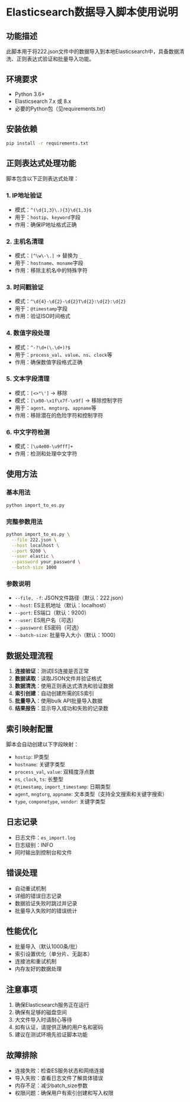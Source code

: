# Elasticsearch数据导入脚本使用说明

## 功能描述
此脚本用于将222.json文件中的数据导入到本地Elasticsearch中，具备数据清洗、正则表达式验证和批量导入功能。

## 环境要求
- Python 3.6+
- Elasticsearch 7.x 或 8.x
- 必要的Python包（见requirements.txt）

## 安装依赖
```bash
pip install -r requirements.txt
```

## 正则表达式处理功能
脚本包含以下正则表达式处理：

### 1. IP地址验证
- 模式：`^(\d{1,3}\.){3}\d{1,3}$`
- 用于：`hostip`、`keyword`字段
- 作用：确保IP地址格式正确

### 2. 主机名清理
- 模式：`[^\w\-\.]` → 替换为 `_`
- 用于：`hostname`、`moname`字段
- 作用：移除主机名中的特殊字符

### 3. 时间戳验证
- 模式：`^\d{4}-\d{2}-\d{2}T\d{2}:\d{2}:\d{2}`
- 用于：`@timestamp`字段
- 作用：验证ISO时间格式

### 4. 数值字段处理
- 模式：`^-?\d+(\.\d+)?$`
- 用于：`process_val`、`value`、`ns`、`clock`等
- 作用：确保数值字段格式正确

### 5. 文本字段清理
- 模式：`[<>"\']` → 移除
- 模式：`[\x00-\x1f\x7f-\x9f]` → 移除控制字符
- 用于：`agent`、`mngtorg`、`appname`等
- 作用：移除潜在的危险字符和控制字符

### 6. 中文字符检测
- 模式：`[\u4e00-\u9fff]+`
- 作用：检测和处理中文字符

## 使用方法

### 基本用法
```bash
python import_to_es.py
```

### 完整参数用法
```bash
python import_to_es.py \
  --file 222.json \
  --host localhost \
  --port 9200 \
  --user elastic \
  --password your_password \
  --batch-size 1000
```

### 参数说明
- `--file, -f`: JSON文件路径（默认：222.json）
- `--host`: ES主机地址（默认：localhost）
- `--port`: ES端口（默认：9200）
- `--user`: ES用户名（可选）
- `--password`: ES密码（可选）
- `--batch-size`: 批量导入大小（默认：1000）

## 数据处理流程

1. **连接验证**：测试ES连接是否正常
2. **数据读取**：读取JSON文件并验证格式
3. **数据清洗**：使用正则表达式清洗和验证数据
4. **索引创建**：自动创建所需的ES索引
5. **批量导入**：使用bulk API批量导入数据
6. **结果报告**：显示导入成功和失败的记录数

## 索引映射配置
脚本会自动创建以下字段映射：
- `hostip`: IP类型
- `hostname`: 关键字类型
- `process_val`, `value`: 双精度浮点数
- `ns`, `clock`, `ts`: 长整型
- `@timestamp`, `import_timestamp`: 日期类型
- `agent`, `mngtorg`, `appname`: 文本类型（支持全文搜索和关键字搜索）
- `type`, `componetype`, `vendor`: 关键字类型

## 日志记录
- 日志文件：`es_import.log`
- 日志级别：INFO
- 同时输出到控制台和文件

## 错误处理
- 自动重试机制
- 详细的错误日志记录
- 数据验证失败时跳过并记录
- 批量导入失败时的错误统计

## 性能优化
- 批量导入（默认1000条/批）
- 索引设置优化（单分片、无副本）
- 连接池和重试机制
- 内存友好的数据处理

## 注意事项
1. 确保Elasticsearch服务正在运行
2. 确保有足够的磁盘空间
3. 大文件导入时请耐心等待
4. 如有认证，请提供正确的用户名和密码
5. 建议在测试环境先验证脚本功能

## 故障排除
- 连接失败：检查ES服务状态和网络连接
- 导入失败：查看日志文件了解具体错误
- 内存不足：减少batch_size参数
- 权限问题：确保用户有索引创建和写入权限 